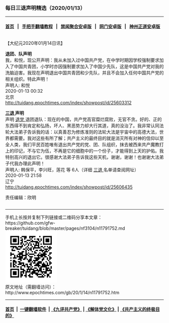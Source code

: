 ### 每日三退声明精选（2020/01/13）
------------------------

#### [首页](https://github.com/gfw-breaker/banned-news1/blob/master/README.md) &nbsp;&nbsp;|&nbsp;&nbsp; [手把手翻墙教程](https://github.com/gfw-breaker/guides/wiki) &nbsp;&nbsp;|&nbsp;&nbsp; [禁闻聚合安卓版](https://github.com/gfw-breaker/bn-android) &nbsp;&nbsp;|&nbsp;&nbsp; [网门安卓版](https://github.com/oGate2/oGate) &nbsp;&nbsp;|&nbsp;&nbsp; [神州正道安卓版](https://github.com/SzzdOgate/update) 



<div class="column" id="artbody" itemprop="articleBody">
 <!-- article content begin -->
 <p>
  【大纪元2020年01月14日讯】
 </p>
 <p>
  <strong>
   退团、队声明
  </strong>
  <br/>
  我，和悦，现公开声明：我从未加入过中国共产党，在中学时期因学校强制要求加入了中国共青团，小学时亦因强制要求加入了中国少先队，这是中国共产党对我的洗脑迫害。我现在声明退出中国共青团和少先队，并且不会加入任何中国共产党的相关组织。特此声明！
  <br/>
  声明人: 和悦
  <br/>
  2020-01-13 00:32
  <br/>
  北京
  <br/>
  <a href="http://tuidang.epochtimes.com/index/showpost/id/25603312">
   http://tuidang.epochtimes.com/index/showpost/id/25603312
  </a>
 </p>
 <p>
  <strong>
   <a href="http://www.epochtimes.com/gb/tag/%E4%B8%89%E9%80%80.html">
    三退
   </a>
   声明
  </strong>
  <br/>
  声明
  <a href="http://www.epochtimes.com/gb/tag/%E9%80%80%E5%85%9A.html">
   退党
  </a>
  退团退队：现在的中国，共产党高官糜烂腐败，无官不贪。好的、正的东西得不到肯定和弘扬，坏人、黑恶势力却大行其道，真的没治了。我非常认同法轮大法弟子告诉我的话：以真善忍为修炼准则的法轮大法是宇宙中的高德大法，世界都需要。我对这些有所了解；共产主义的最终目的就是消灭所有对神的信仰以至全人类，我们平民百姓唯有退出共产党的党、团、队组织，抹去被西来共产魔教打上的印记，不与它为伍，不再是它的细胞中的一个份子，才能得到上天的护佑。我特别高兴的退出它。很感谢大法弟子告诉我这些天机，谢谢，谢谢！也谢谢大法弟子代我办理此声明！
  <br/>
  声明人: 韩保平，李兴旺，莲花 等 6人（详细
  <a href="http://www.epochtimes.com/gb/tag/%E4%B8%89%E9%80%80.html">
   三退
  </a>
  名单请查阅网址）
  <br/>
  2020-01-13 21:58
  <br/>
  辽宁
  <br/>
  <a href="http://tuidang.epochtimes.com/index/showpost/id/25606435">
   http://tuidang.epochtimes.com/index/showpost/id/25606435
  </a>
 </p>
 <p>
  责任编辑：欣明
 </p>
 <!-- article content end -->
 <div id="below_article_ad">
  <div id="below_article_ad_inner">
  </div>
 </div>
</div>

<hr/>
手机上长按并复制下列链接或二维码分享本文章：<br/>
https://github.com/gfw-breaker/tuidang/blob/master/pages/nf3104/n11791752.md <br/>
<a href='https://github.com/gfw-breaker/tuidang/blob/master/pages/nf3104/n11791752.md'><img src='https://github.com/gfw-breaker/tuidang/blob/master/pages/nf3104/n11791752.md.png'/></a> <br/>
原文地址（需翻墙访问）：http://www.epochtimes.com/gb/20/1/14/n11791752.htm


------------------------
#### [首页](https://github.com/gfw-breaker/banned-news/blob/master/README.md) &nbsp;|&nbsp; [一键翻墙软件](https://github.com/gfw-breaker/nogfw/blob/master/README.md) &nbsp;| [《九评共产党》](https://github.com/gfw-breaker/9ping.md/blob/master/README.md#九评之一评共产党是什么) | [《解体党文化》](https://github.com/gfw-breaker/jtdwh.md/blob/master/README.md) | [《共产主义的终极目的》](https://github.com/gfw-breaker/gczydzjmd.md/blob/master/README.md)


<img src='http://gfw-breaker.win/tuidang/pages/nf3104/n11791752.md' width='0px' height='0px'/>